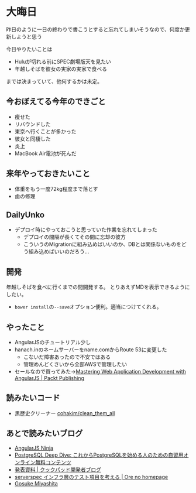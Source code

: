 # 大晦日

昨日のように一日の終わりで書こうとすると忘れてしまいそうなので、何度か更新しようと思う

今日やりたいことは

- Huluが切れる前にSPEC劇場版天を見たい
- 年越しそばを彼女の実家の実家で食べる

までは決まっていて、他何するかは未定。

## 今おぼえてる今年のできごと
- 痩せた
- リバウンドした
- 東京へ行くことが多かった
- 彼女と同棲した
- 炎上
- MacBook Air電池が死んだ

## 来年やっておきたいこと
- 体重をもう一度72kg程度まで落とす
- 歯の修理

## DailyUnko
- デプロイ時にやっておこうと思っていた作業を忘れてしまった
  - デプロイの間隔が長くてその間に忘却の彼方
  - こういうのMigrationに組み込めばいいのか、DBとは関係ないものをどう組み込めばいいのだろう...

## 開発
年越しそばを食べに行くまでの間開発する。
とりあえずMDを表示できるようにしたい。

- `bower install`の`--save`オプション便利。適当につけてくれる。

## やったこと
- AngularJSのチュートリアル少し
- hanach.inのネームサーバーをname.comからRoute 53に変更した
  - こないだ障害あったので不安ではある
  - 管理めんどくさいから全部AWSで管理したい
- セールなので買ってみた→[Mastering Web Application Development with AngularJS | Packt Publishing](https://www.packtpub.com/angularjs-web-application-development/book)

## 読みたいコード
 - 黒歴史クリーナー [cohakim/clean_them_all](https://github.com/cohakim/clean_them_all/)

## あとで読みたいブログ
- [AngularJS Ninja](http://angularjsninja.com/)
- [PostgreSQL Deep Dive: これからPostgreSQLを始める人のための自習用オンライン無料コンテンツ](http://pgsqldeepdive.blogspot.jp/2013/12/online-free-materials.html)
- [発表資料 | クックパッド開発者ブログ](http://techlife.cookpad.com/presentations/)
- [serverspec インフラ層のテスト項目を考える | Ore no homepage](https://hiroakis.com/blog/2013/12/24/serverspec-%E3%82%A4%E3%83%B3%E3%83%95%E3%83%A9%E5%B1%A4%E3%81%AE%E3%83%86%E3%82%B9%E3%83%88%E9%A0%85%E7%9B%AE%E3%82%92%E8%80%83%E3%81%88%E3%82%8B/)
- [Gosuke Miyashita](http://mizzy.org/)